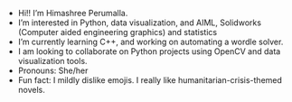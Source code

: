 - Hi!! I’m Himashree Perumalla.
- I’m interested in Python, data visualization, and AIML, Solidworks (Computer aided engineering graphics) and statistics
- I’m currently learning C++, and working on automating a wordle solver.
- I am looking to collaborate on Python projects using OpenCV and data visualization tools.
- Pronouns: She/her
- Fun fact: I mildly dislike emojis. I really like humanitarian-crisis-themed novels.

<!---
hperumalla-oops/hperumalla-oops is a ✨ special ✨ repository because its `README.md` (this file) appears on your GitHub profile.
You can click the Preview link to take a look at your changes.
--->
